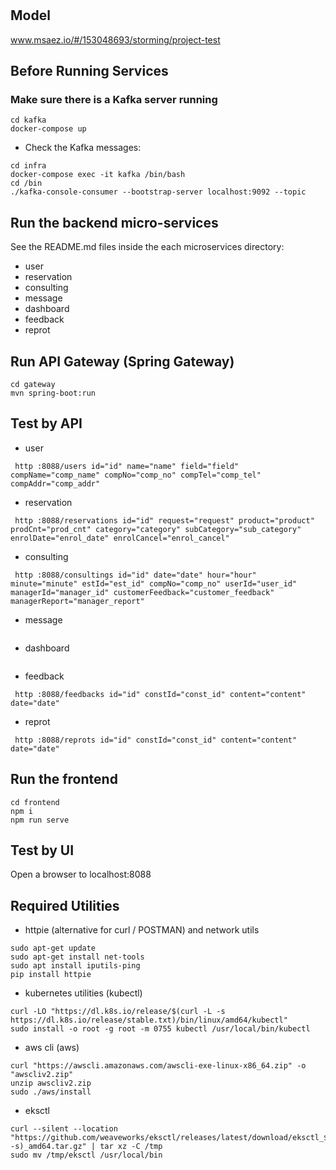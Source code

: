 # 

## Model
www.msaez.io/#/153048693/storming/project-test

## Before Running Services
### Make sure there is a Kafka server running
```
cd kafka
docker-compose up
```
- Check the Kafka messages:
```
cd infra
docker-compose exec -it kafka /bin/bash
cd /bin
./kafka-console-consumer --bootstrap-server localhost:9092 --topic
```

## Run the backend micro-services
See the README.md files inside the each microservices directory:

- user
- reservation
- consulting
- message
- dashboard
- feedback
- reprot


## Run API Gateway (Spring Gateway)
```
cd gateway
mvn spring-boot:run
```

## Test by API
- user
```
 http :8088/users id="id" name="name" field="field" compName="comp_name" compNo="comp_no" compTel="comp_tel" compAddr="comp_addr" 
```
- reservation
```
 http :8088/reservations id="id" request="request" product="product" prodCnt="prod_cnt" category="category" subCategory="sub_category" enrolDate="enrol_date" enrolCancel="enrol_cancel" 
```
- consulting
```
 http :8088/consultings id="id" date="date" hour="hour" minute="minute" estId="est_id" compNo="comp_no" userId="user_id" managerId="manager_id" customerFeedback="customer_feedback" managerReport="manager_report" 
```
- message
```
```
- dashboard
```
```
- feedback
```
 http :8088/feedbacks id="id" constId="const_id" content="content" date="date" 
```
- reprot
```
 http :8088/reprots id="id" constId="const_id" content="content" date="date" 
```


## Run the frontend
```
cd frontend
npm i
npm run serve
```

## Test by UI
Open a browser to localhost:8088

## Required Utilities

- httpie (alternative for curl / POSTMAN) and network utils
```
sudo apt-get update
sudo apt-get install net-tools
sudo apt install iputils-ping
pip install httpie
```

- kubernetes utilities (kubectl)
```
curl -LO "https://dl.k8s.io/release/$(curl -L -s https://dl.k8s.io/release/stable.txt)/bin/linux/amd64/kubectl"
sudo install -o root -g root -m 0755 kubectl /usr/local/bin/kubectl
```

- aws cli (aws)
```
curl "https://awscli.amazonaws.com/awscli-exe-linux-x86_64.zip" -o "awscliv2.zip"
unzip awscliv2.zip
sudo ./aws/install
```

- eksctl 
```
curl --silent --location "https://github.com/weaveworks/eksctl/releases/latest/download/eksctl_$(uname -s)_amd64.tar.gz" | tar xz -C /tmp
sudo mv /tmp/eksctl /usr/local/bin
```

